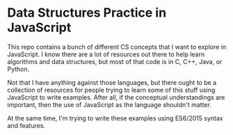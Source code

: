 # Data Structures Practice in JavaScript 

This repo contains a bunch of different CS concepts that I want to explore in JavaScript. I know there are a lot of resources out there to help learn algorithms and data structures, but most of that code is in C, C++, Java, or Python. 

Not that I have anything against those languages, but there ought to be a collection of resources for people trying to learn some of this stuff using JavaScript to write examples. After all, if the conceptual understandings are important, then the use of JavaScript as the language shouldn't matter. 

At the same time, I'm trying to write these examples using ES6/2015 syntax and features. 